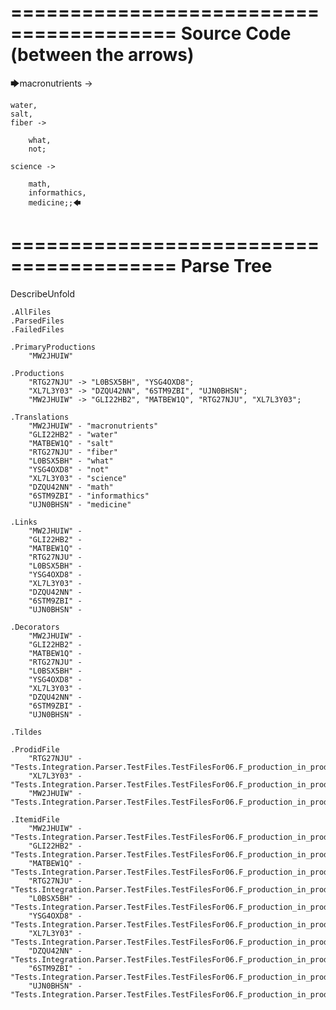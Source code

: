 ========================================
Source Code (between the arrows)
========================================

🡆macronutrients ->

	water,
    salt,
    fiber ->

        what,
        not;
	
	science ->
		
		math,
		informathics,
		medicine;;🡄

========================================
Parse Tree
========================================
DescribeUnfold

    .AllFiles
    .ParsedFiles
    .FailedFiles

    .PrimaryProductions
        "MW2JHUIW" 

    .Productions
        "RTG27NJU" -> "L0BSX5BH", "YSG4OXD8";
        "XL7L3Y03" -> "DZQU42NN", "6STM9ZBI", "UJN0BHSN";
        "MW2JHUIW" -> "GLI22HB2", "MATBEW1Q", "RTG27NJU", "XL7L3Y03";

    .Translations
        "MW2JHUIW" - "macronutrients"
        "GLI22HB2" - "water"
        "MATBEW1Q" - "salt"
        "RTG27NJU" - "fiber"
        "L0BSX5BH" - "what"
        "YSG4OXD8" - "not"
        "XL7L3Y03" - "science"
        "DZQU42NN" - "math"
        "6STM9ZBI" - "informathics"
        "UJN0BHSN" - "medicine"

    .Links
        "MW2JHUIW" - 
        "GLI22HB2" - 
        "MATBEW1Q" - 
        "RTG27NJU" - 
        "L0BSX5BH" - 
        "YSG4OXD8" - 
        "XL7L3Y03" - 
        "DZQU42NN" - 
        "6STM9ZBI" - 
        "UJN0BHSN" - 

    .Decorators
        "MW2JHUIW" - 
        "GLI22HB2" - 
        "MATBEW1Q" - 
        "RTG27NJU" - 
        "L0BSX5BH" - 
        "YSG4OXD8" - 
        "XL7L3Y03" - 
        "DZQU42NN" - 
        "6STM9ZBI" - 
        "UJN0BHSN" - 

    .Tildes

    .ProdidFile
        "RTG27NJU" - "Tests.Integration.Parser.TestFiles.TestFilesFor06.F_production_in_production5.ds"
        "XL7L3Y03" - "Tests.Integration.Parser.TestFiles.TestFilesFor06.F_production_in_production5.ds"
        "MW2JHUIW" - "Tests.Integration.Parser.TestFiles.TestFilesFor06.F_production_in_production5.ds"

    .ItemidFile
        "MW2JHUIW" - "Tests.Integration.Parser.TestFiles.TestFilesFor06.F_production_in_production5.ds"
        "GLI22HB2" - "Tests.Integration.Parser.TestFiles.TestFilesFor06.F_production_in_production5.ds"
        "MATBEW1Q" - "Tests.Integration.Parser.TestFiles.TestFilesFor06.F_production_in_production5.ds"
        "RTG27NJU" - "Tests.Integration.Parser.TestFiles.TestFilesFor06.F_production_in_production5.ds"
        "L0BSX5BH" - "Tests.Integration.Parser.TestFiles.TestFilesFor06.F_production_in_production5.ds"
        "YSG4OXD8" - "Tests.Integration.Parser.TestFiles.TestFilesFor06.F_production_in_production5.ds"
        "XL7L3Y03" - "Tests.Integration.Parser.TestFiles.TestFilesFor06.F_production_in_production5.ds"
        "DZQU42NN" - "Tests.Integration.Parser.TestFiles.TestFilesFor06.F_production_in_production5.ds"
        "6STM9ZBI" - "Tests.Integration.Parser.TestFiles.TestFilesFor06.F_production_in_production5.ds"
        "UJN0BHSN" - "Tests.Integration.Parser.TestFiles.TestFilesFor06.F_production_in_production5.ds"


